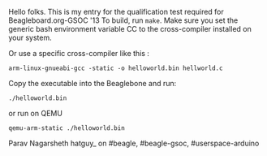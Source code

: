 Hello folks. This is my entry for the qualification test required for Beagleboard.org-GSOC '13
To build, run `make`. Make sure you set the generic bash environment variable CC to the cross-compiler installed on your system. 

Or use a specific cross-compiler like this : 
	
`arm-linux-gnueabi-gcc -static -o helloworld.bin hellworld.c`

Copy the executable into the Beaglebone and run: 

`./helloworld.bin`

or run on QEMU

`qemu-arm-static ./helloworld.bin`

Parav Nagarsheth
hatguy_ on #beagle, #beagle-gsoc, #userspace-arduino



